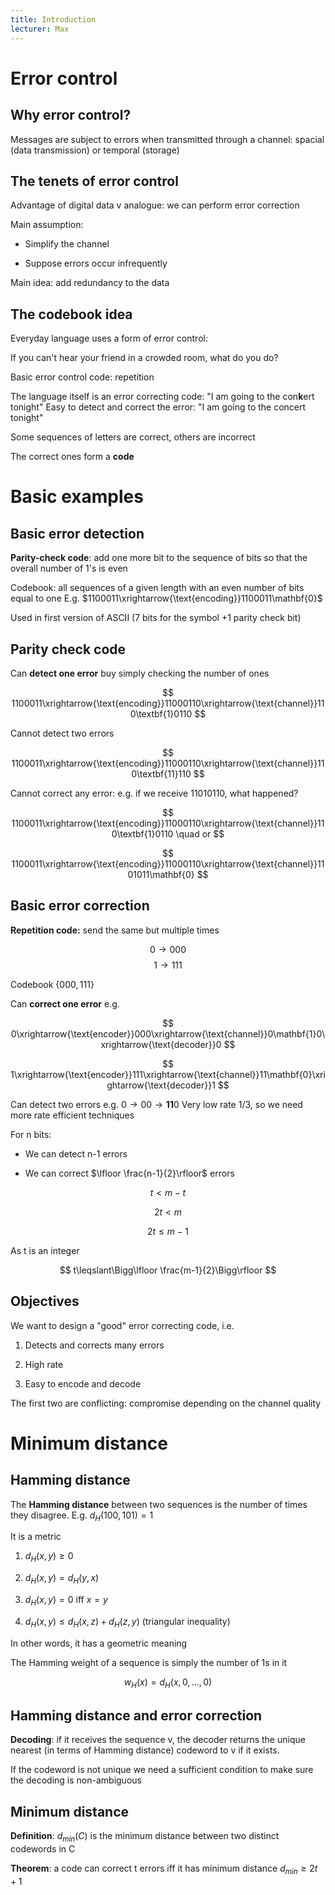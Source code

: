 ```yaml
---
title: Introduction
lecturer: Max
---
```


# Error control

## Why error control?

Messages are subject to errors when transmitted through a channel:
spacial (data transmission) or temporal (storage)

## The tenets of error control

Advantage of digital data v analogue: we can perform error correction

Main assumption:

-   Simplify the channel

-   Suppose errors occur infrequently

Main idea: add redundancy to the data

## The codebook idea

Everyday language uses a form of error control:

If you can't hear your friend in a crowded room, what do you do?

Basic error control code: repetition

The language itself is an error correcting code:
"I am going to the con**k**ert tonight"
Easy to detect and correct the error:
"I am going to the concert tonight"

Some sequences of letters are correct, others are incorrect

The correct ones form a **code**

# Basic examples

## Basic error detection

**Parity-check code**: add one more bit to the sequence of bits so that
the overall number of 1's is even

Codebook: all sequences of a given length with an even number of bits
equal to one
E.g. $1100011\xrightarrow{\text{encoding}}1100011\mathbf{0}$

Used in first version of ASCII (7 bits for the symbol +1 parity check
bit)

## Parity check code

Can **detect one error** buy simply checking the number of ones

$$
1100011\xrightarrow{\text{encoding}}11000110\xrightarrow{\text{channel}}110\textbf{1}0110
$$

Cannot detect two errors

$$
1100011\xrightarrow{\text{encoding}}11000110\xrightarrow{\text{channel}}110\textbf{11}110
$$

Cannot correct any error: e.g. if we receive 11010110, what happened?

$$
1100011\xrightarrow{\text{encoding}}11000110\xrightarrow{\text{channel}}110\textbf{1}0110 \quad or
$$

$$
1100011\xrightarrow{\text{encoding}}11000110\xrightarrow{\text{channel}}1101011\mathbf{0}
$$

## Basic error correction

**Repetition code:** send the same but multiple times

$$
0\rightarrow 000$$ $$1\rightarrow 111
$$

Codebook $\{000,111\}$

Can **correct one error** e.g.

$$
0\xrightarrow{\text{encoder}}000\xrightarrow{\text{channel}}0\mathbf{1}0\xrightarrow{\text{decoder}}0
$$

$$
1\xrightarrow{\text{encoder}}111\xrightarrow{\text{channel}}11\mathbf{0}\xrightarrow{\text{decoder}}1
$$

Can detect two errors e.g. $0\rightarrow 00 \rightarrow \mathbf{11}0$
Very low rate 1/3, so we need more rate efficient techniques

For n bits:

-   We can detect n-1 errors

-   We can correct $\lfloor \frac{n-1}{2}\rfloor$ errors

$$
t<m-t
$$

$$
2t<m
$$

$$
2t\leqslant m-1
$$

As t is an integer

$$
t\leqslant\Bigg\lfloor \frac{m-1}{2}\Bigg\rfloor
$$

## Objectives

We want to design a "good" error correcting code, i.e.

1.  Detects and corrects many errors

2.  High rate

3.  Easy to encode and decode

The first two are conflicting: compromise depending on the channel
quality

# Minimum distance

## Hamming distance

The **Hamming distance** between two sequences is the number of times
they disagree. E.g. $d_H(100,101)=1$

It is a metric

1.  $d_H(x,y)\geqslant 0$

2.  $d_H(x,y)=d_H(y,x)$

3.  $d_H(x,y)=0$ iff $x=y$

4.  $d_H(x,y)\leqslant d_H(x,z)+d_H(z,y)$ (triangular inequality)

In other words, it has a geometric meaning

The Hamming weight of a sequence is simply the number of 1s in it

$$
w_H(x)=d_H(x,0,...,0)
$$

## Hamming distance and error correction

**Decoding**: if it receives the sequence v, the decoder returns the
unique nearest (in terms of Hamming distance) codeword to v if it
exists.

If the codeword is not unique we need a sufficient condition to make
sure the decoding is non-ambiguous

## Minimum distance

**Definition**: $d_{min}(C)$ is the minimum distance between two
distinct codewords in C

**Theorem**: a code can correct t errors iff it has minimum distance
$d_{min}\geqslant 2t+1$
